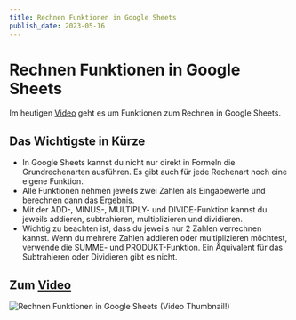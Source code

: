 ```yaml
---
title: Rechnen Funktionen in Google Sheets
publish_date: 2023-05-16
---
```


# Rechnen Funktionen in Google Sheets

Im heutigen [Video](https://youtu.be/vkiFKFiIB8Y) geht es um Funktionen zum Rechnen in Google Sheets. 

## Das Wichtigste in Kürze

- In Google Sheets kannst du nicht nur direkt in Formeln die Grundrechenarten ausführen. Es gibt auch für jede Rechenart noch eine eigene Funktion.
- Alle Funktionen nehmen jeweils zwei Zahlen als Eingabewerte und berechnen dann das Ergebnis.
- Mit der ADD-, MINUS-, MULTIPLY- und DIVIDE-Funktion kannst du jeweils addieren, subtrahieren, multiplizieren und dividieren.
- Wichtig zu beachten ist, dass du jeweils nur 2 Zahlen verrechnen kannst. Wenn du mehrere Zahlen addieren oder multiplizieren möchtest, verwende die SUMME- und PRODUKT-Funktion. Ein Äquivalent für das Subtrahieren oder Dividieren gibt es nicht.

## Zum [Video](https://youtu.be/vkiFKFiIB8Y)

![Rechnen Funktionen in Google Sheets (Video Thumbnail!)](../thumbnails/Fertig457.jpg "Rechnen Funktionen in Google Sheets (Video Thumbnail!)")